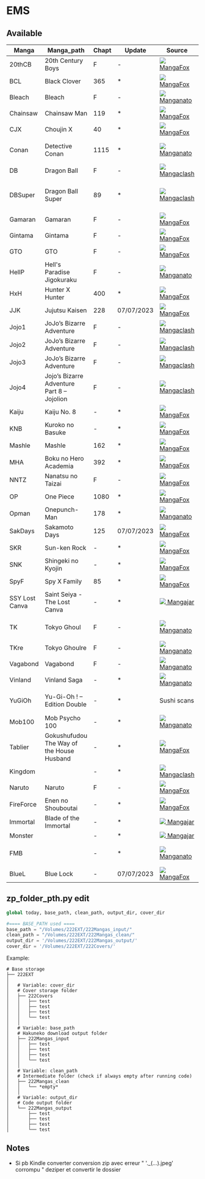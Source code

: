 # EMS

## Available


| Manga          | Manga_path                                 | Chapt | Update     | Source                                                                                                                   | Statut | Commentaire                          |
| -------------- | ------------------------------------------ | ----- | ---------- | ------------------------------------------------------------------------------------------------------------------------ | ------ | ------------------------------------ |
| 20thCB         | 20th Century Boys                          | F     | \-         | <a href="http://fanfox.net"><img src="https://favicon.malsync.moe/?domain=http://fanfox.net"> MangaFox</a>               | ✅      |                                      |
| BCL            | Black Clover                               | 365   | \*         | <a href="http://fanfox.net"><img src="https://favicon.malsync.moe/?domain=http://fanfox.net"> MangaFox</a>               | ✅      |                                      |
| Bleach         | Bleach                                     | F     | \-         | <a href="https://manganato.com"><img src="https://favicon.malsync.moe/?domain=https://manganato.com"> Manganato</a>      | ✅      |                                      |
| Chainsaw       | Chainsaw Man                               | 119   | \*         | <a href="http://fanfox.net"><img src="https://favicon.malsync.moe/?domain=http://fanfox.net"> MangaFox</a>               | ✅      |                                      |
| CJX            | Choujin X                                  | 40    | \*         | <a href="http://fanfox.net"><img src="https://favicon.malsync.moe/?domain=http://fanfox.net"> MangaFox</a>               | ✅      |                                      |
| Conan          | Detective Conan                            | 1115  | \*         | <a href="https://manganato.com"><img src="https://favicon.malsync.moe/?domain=https://manganato.com"> Manganato</a>      | ✅      | Vol.3 End Of Volume Bonus Page       |
| DB             | Dragon Ball                                | F     | \-         | <a href="https://mangaclash.com/"><img src="https://favicon.malsync.moe/?domain=https://mangaclash.com/"> Mangaclash</a> | ✅      |                                      |
| DBSuper        | Dragon Ball Super                          | 89    | \*         | <a href="https://mangaclash.com/"><img src="https://favicon.malsync.moe/?domain=https://mangaclash.com/"> Mangaclash</a> | ✅      | Chapitre 34 image corrompue à delete |
| Gamaran        | Gamaran                                    | F     | \-         | <a href="http://fanfox.net"><img src="https://favicon.malsync.moe/?domain=http://fanfox.net"> MangaFox</a>               | ❌      |                                      |
| Gintama        | Gintama                                    | F     | \-         | <a href="http://fanfox.net"><img src="https://favicon.malsync.moe/?domain=http://fanfox.net"> MangaFox</a>               | ✅      |                                      |
| GTO            | GTO                                        | F     | \-         | <a href="http://fanfox.net"><img src="https://favicon.malsync.moe/?domain=http://fanfox.net"> MangaFox</a>               | ✅      |                                      |
| HellP          | Hell's Paradise Jigokuraku                 | F     | \-         | <a href="https://manganato.com"><img src="https://favicon.malsync.moe/?domain=https://manganato.com"> Manganato</a>      | ✅      |                                      |
| HxH            | Hunter X Hunter                            | 400   | \*         | <a href="http://fanfox.net"><img src="https://favicon.malsync.moe/?domain=http://fanfox.net"> MangaFox</a>               | ✅      |                                      |
| JJK            | Jujutsu Kaisen                             | 228   | 07/07/2023 | <a href="http://fanfox.net"><img src="https://favicon.malsync.moe/?domain=http://fanfox.net"> MangaFox</a>               | ✅      |                                      |
| Jojo1          | JoJo’s Bizarre Adventure                   | F     | \-         | <a href="https://mangaclash.com/"><img src="https://favicon.malsync.moe/?domain=https://mangaclash.com/"> Mangaclash</a> | ✅      |                                      |
| Jojo2          | JoJo’s Bizarre Adventure                   | F     | \-         | <a href="https://mangaclash.com/"><img src="https://favicon.malsync.moe/?domain=https://mangaclash.com/"> Mangaclash</a> | ✅      | Rename les couvertures               |
| Jojo3          | JoJo’s Bizarre Adventure                   | F     | \-         | <a href="https://mangaclash.com/"><img src="https://favicon.malsync.moe/?domain=https://mangaclash.com/"> Mangaclash</a> | ✅      | Rename les couvertures               |
| Jojo4          | Jojo’s Bizarre Adventure Part 8 – Jojolion | F     | \-         | <a href="https://mangaclash.com/"><img src="https://favicon.malsync.moe/?domain=https://mangaclash.com/"> Mangaclash</a> | ✅      | Rename les couvertures               |
| Kaiju          | Kaiju No. 8                                | \-    | \*         | <a href="http://fanfox.net"><img src="https://favicon.malsync.moe/?domain=http://fanfox.net"> MangaFox</a>               | ❌      |                                      |
| KNB            | Kuroko no Basuke                           | \-    | \*         | <a href="http://fanfox.net"><img src="https://favicon.malsync.moe/?domain=http://fanfox.net"> MangaFox</a>               | ✅      |                                      |
| Mashle         | Mashle                                     | 162   | \*         | <a href="http://fanfox.net"><img src="https://favicon.malsync.moe/?domain=http://fanfox.net"> MangaFox</a>               | ✅      |                                      |
| MHA            | Boku no Hero Academia                      | 392   | \*         | <a href="http://fanfox.net"><img src="https://favicon.malsync.moe/?domain=http://fanfox.net"> MangaFox</a>               | ✅      |                                      |
| NNTZ           | Nanatsu no Taizai                          | F     | \-         | <a href="http://fanfox.net"><img src="https://favicon.malsync.moe/?domain=http://fanfox.net"> MangaFox</a>               | ✅      |                                      |
| OP             | One Piece                                  | 1080  | \*         | <a href="http://fanfox.net"><img src="https://favicon.malsync.moe/?domain=http://fanfox.net"> MangaFox</a>               | ✅      |                                      |
| Opman          | Onepunch-Man                               | 178   | \*         | <a href="https://manganato.com"><img src="https://favicon.malsync.moe/?domain=https://manganato.com"> Manganato</a>      | ✅      |                                      |
| SakDays        | Sakamoto Days                              | 125   | 07/07/2023 | <a href="http://fanfox.net"><img src="https://favicon.malsync.moe/?domain=http://fanfox.net"> MangaFox</a>               | ✅      |                                      |
| SKR            | Sun-ken Rock                               | \-    | \*         | <a href="http://fanfox.net"><img src="https://favicon.malsync.moe/?domain=http://fanfox.net"> MangaFox</a>               | ✅      |                                      |
| SNK            | Shingeki no Kyojin                         | \-    | \*         | <a href="http://fanfox.net"><img src="https://favicon.malsync.moe/?domain=http://fanfox.net"> MangaFox</a>               | ✅      |                                      |
| SpyF           | Spy X Family                               | 85    | \*         | <a href="http://fanfox.net"><img src="https://favicon.malsync.moe/?domain=http://fanfox.net"> MangaFox</a>               | ✅      |                                      |
| SSY Lost Canva | Saint Seiya - The Lost Canva               | \-    | \*         | <a href="https://mangajar.com/"><img src="https://favicon.malsync.moe/?domain=https://mangajar.com/"> Mangajar</a>       | ❌      |                                      |
| TK             | Tokyo Ghoul                                | F     | \-         | <a href="https://manganato.com"><img src="https://favicon.malsync.moe/?domain=https://manganato.com"> Manganato</a>      | ✅      | renomer 2 derniers chapt             |
| TKre           | Tokyo Ghoulre                              | F     | \-         | <a href="https://manganato.com"><img src="https://favicon.malsync.moe/?domain=https://manganato.com"> Manganato</a>      | ✅      |                                      |
| Vagabond       | Vagabond                                   | F     | \-         | <a href="https://manganato.com"><img src="https://favicon.malsync.moe/?domain=https://manganato.com"> Manganato</a>      | ✅      |                                      |
| Vinland        | Vinland Saga                               | \-    | \*         | <a href="https://manganato.com"><img src="https://favicon.malsync.moe/?domain=https://manganato.com"> Manganato</a>      | ❌      |                                      |
| YuGiOh         | Yu-Gi-Oh ! – Edition Double                | \-    | \*         | Sushi scans                                                                                                              | ✅      | Directement convertir en kindle      |
| Mob100         | Mob Psycho 100                             | \-    | \*         | <a href="https://manganato.com"><img src="https://favicon.malsync.moe/?domain=https://manganato.com"> Manganato</a>      | ✅      |                                      |
| Tablier        | Gokushufudou The Way of the House Husband  | \-    | \*         | <a href="http://fanfox.net"><img src="https://favicon.malsync.moe/?domain=http://fanfox.net"> MangaFox</a>               | ✅      |                                      |
| Kingdom        |                                            | \-    | \*         | <a href="https://mangaclash.com/"><img src="https://favicon.malsync.moe/?domain=https://mangaclash.com/"> Mangaclash</a> | ❌      |                                      |
| Naruto         | Naruto                                     | F     | \-         | <a href="http://fanfox.net"><img src="https://favicon.malsync.moe/?domain=http://fanfox.net"> MangaFox</a>               | ❌      |                                      |
| FireForce      | Enen no Shouboutai                         | \-    | \*         | <a href="http://fanfox.net"><img src="https://favicon.malsync.moe/?domain=http://fanfox.net"> MangaFox</a>               | ❌      |                                      |
| Immortal       | Blade of the Immortal                      | \-    | \*         | <a href="https://mangajar.com/"><img src="https://favicon.malsync.moe/?domain=https://mangajar.com/"> Mangajar</a>       | ✅      |                                      |
| Monster        |                                            | \-    | \*         | <a href="https://mangajar.com/"><img src="https://favicon.malsync.moe/?domain=https://mangajar.com/"> Mangajar</a>       | ❌      |                                      |
| FMB            |                                            | \-    | \*         | <a href="https://manganato.com"><img src="https://favicon.malsync.moe/?domain=https://manganato.com"> Manganato</a>      | ❌      | Rename 108.6 et 108.7                |
| BlueL          | Blue Lock                                  | \-    | 07/07/2023 | <a href="http://fanfox.net"><img src="https://favicon.malsync.moe/?domain=http://fanfox.net"> MangaFox</a>               | ❌      |                                      |


## zp_folder_pth.py edit
```python
global today, base_path, clean_path, output_dir, cover_dir

#==== BASE_PATH used ====
base_path = "/Volumes/222EXT/222Mangas_input/"
clean_path = "/Volumes/222EXT/222Mangas_clean/"
output_dir = '/Volumes/222EXT/222Mangas_output/'
cover_dir = '/Volumes/222EXT/222Covers/'
```
Example:
```
# Base storage
├── 222EXT
│
│   # Variable: cover_dir  
│   # Cover storage folder  
│   ├── 222Covers
│   │   ├── test
│   │   ├── test
│   │   ├── test
│   │   └── test
│   │
│   # Variable: base_path 
│   # Hakuneko download output folder  
│   ├── 222Mangas_input
│   │   ├── test
│   │   ├── test
│   │   ├── test
│   │   └── test
│   │
│   # Variable: clean_path
│   # Intermediate folder (check if always empty after running code) 
│   ├── 222Mangas_clean
│   │   └── *empty*
│   │
│   # Variable: output_dir
│   # Code output folder  
│   └── 222Mangas_output
│       ├── test
│       ├── test
│       ├── test
│       └── test
```

## Notes
- Si pb Kindle converter conversion zip avec erreur " '._(...).jpeg' corrompu " deziper et convertir le dossier